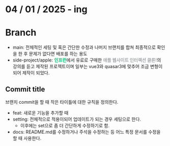 # 04 / 01 / 2025 - ing

# Branch

- main: 전체적인 세팅 및 혹은 간단한 수정과 나머지 브랜치를 합쳐 최종적으로 확인을 한 후 문제가 없다면 배포를 하는 용도
- side-project/apple: <b style="color: #00C471">인프런</b>에서 유료로 구매한 <b style="color: #A2AAAD">애플 웹사이트 인터랙션 클론!</b>의 강의를 듣고 제작된 프로젝트이며 일부는 vue3와 quasar3에 맞추어 조금 변형이 되어 제작이 되었다.

## Commit title

브랜치 commit을 할 때 작은 타이틀에 대한 규칙을 정의한다.

- feat: 새로운 기능을 추가할 때
- setting: 전체적으로 적용이되어 업데이트가 되는 경우 세팅으로 한다.
  - 이후에는 set으로 좀 더 간단하게 수정하기로 함.
- docs: README.md를 수정하거나 주석을 수정하는 등 어느 특정 문서를 수정을 할 때 사용한다.
